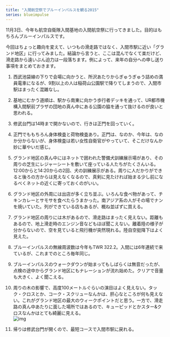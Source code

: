 ```yaml
---
title: "入間航空祭でブルーインパルスを観る2015"
series: blueimpulse
---
```


11月3日、今年も航空自衛隊入間基地の入間航空祭に行ってきました。目的はもちろんブルーインパルスです。

今回はちょっと趣向を変えて、いつもの滑走路ではなく、入間市駅に近い「グランド地区」に行ってみました。結論から言うと、ここは混んでなくて楽だけど、滑走路から遠いぶん迫力は一段落ちます。例によって、来年の自分への申し送り事項をまとめておきます。

1. 西武池袋線の下りで会場に向かうと、所沢あたりからぎゅうぎゅう詰めの満員電車になるが、9割以上の人は稲荷山公園駅で降りてしまうので、入間市駅はまったく混雑なし。

1. 基地にむかう道順は、駅から南東に向かう歩行者デッキを通って、UR都市機構入間駅前プラザの団地の真ん中にある公園の脇を通って抜けるのが良いと思われる。

1. 修武台門は14時まで開かないので、行きは正門を回っていく。

1. 正門でももちろん身体検査と荷物検査あり。正門は、なのか、今年は、なのか分からないが、身体検査は若い女性自衛官がやっていて、そこだけなんか妙に華やいだ感じ。

1. グランド地区の真ん中にはネットで囲われた警備犬訓練展示場があり、その周りの芝生にレジャーシートを敷いて座っている人たちがたくさんいる。12:00からと14:20からの2回、犬の訓練展示がある。周りに人だかりができると後ろの方からは見えなくなるので、真剣に見たければ始まる少し前になるべくネットの近くに寄っておくのがいい。

1. グランド地区の外周には出店が多く立ち並ぶ。いろんな食べ物があって、チキンカレーとサモサを食べたらうまかった。南アジア系の人がその場でナンを焼いていた。列ができている店もあるが、概ね並ばずに買える。

1. グランド地区の周りには木があるので、滑走路はまったく見えない。距離もあるので、地上滑走時のエンジン音などもほぼ聞こえない。離着陸の様子が分からないので、空を見ていると飛行機が突然現れる。陸自空挺降下はよく見えた。

1. ブルーインパルスの無線周波数は今年もTWR 322.2。入間には6年連続で来ているが、これまでのところ毎年同じ。

1. ブルーインパルスのウォークダウンが始まってもしばらくは無音だったが、点検の途中からグランド地区にもナレーションが流れ始めた。クリアで音量も大きく、よく聞こえる。

1. 周りの木の影響で、高度100メートルぐらいの演目はよく見えない。タック・クロスとか、コーク・スクリューなんかは、肝心なところが何も見えない。これがグランド地区の最大のウィークポイントだと思う。一方で、滑走路の真ん中あたりに面した場所ではあるので、キューピッドとかスター&クロスなんかはとても綺麗に見える。  
   ![img](img/20151108-001.jpg)

1. 帰りは修武台門が開くので、最短コースで入間市駅に戻れる。
